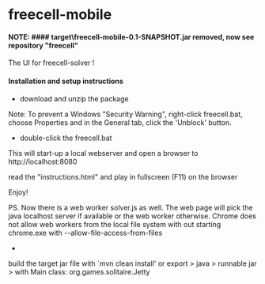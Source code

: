# freecell-mobile

#### NOTE: #### target\freecell-mobile-0.1-SNAPSHOT.jar removed, now see repository "freecell"

The UI for freecell-solver !

#### Installation and setup instructions

* download and unzip the package

Note: To prevent a Windows "Security Warning", right-click freecell.bat, choose Properties and in the General tab, click the 'Unblock' button.

* double-click the freecell.bat

This will start-up a local webserver and open a browser to http://localhost:8080

read the "instructions.html" and play in fullscreen (F11) on the browser

Enjoy!

PS. Now there is a web worker solver.js as well.  The web page will pick the java localhost server if available or the web worker otherwise. 
Chrome does not allow web workers from the local file system with out starting chrome.exe with --allow-file-access-from-files

-

build the target jar file with `mvn clean install' or export > java > runnable jar > with Main class: org.games.solitaire.Jetty


